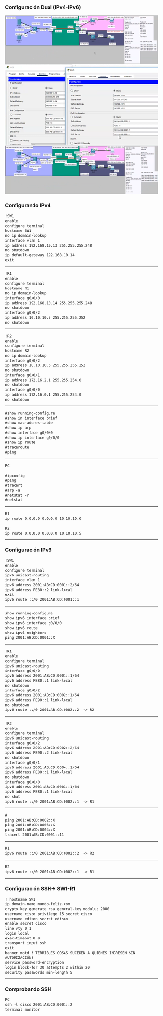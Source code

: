 ### Configuración Dual (IPv4-IPv6)
![Alt text](image.png)
![Alt text](image-1.png)
![Alt text](image-2.png)

### Configurando IPv4
    !SW1
    enable
    configure terminal
    hostname SW1
    no ip domain-lookup
    interface vlan 1
    ip address 192.168.10.13 255.255.255.248
    no shutdown
    ip default-gateway 192.168.10.14
    exit
---
    !R1
    enable
    configure terminal
    hostname R1
    no ip domain-lookup
    interface g0/0/0
    ip address 192.168.10.14 255.255.255.248
    no shutdown
    interface g0/0/2
    ip address 10.10.10.5 255.255.255.252
    no shutdown
-----------
    !R2
    enable
    configure terminal
    hostname R2
    no ip domain-lookup
    interface g0/0/2
    ip address 10.10.10.6 255.255.255.252
    no shutdown
    interface g0/0/1
    ip address 172.16.2.1 255.255.254.0
    no shutdown
    interface g0/0/0
    ip address 172.16.0.1 255.255.254.0
    no shutdown
---
    #show running-configure
    #show in interface brief
    #show mac-addres-table
    #show ip arp
    #show interface g0/0/0
    #show ip interface g0/0/0
    #show ip route 
    #traceroute
    #ping
---
    PC

    #ipconfig
    #ping 
    #tracert
    #arp -a
    #netstat -r 
    #netstat 
---
    R1
    ip route 0.0.0.0 0.0.0.0 10.10.10.6

    R2
    ip route 0.0.0.0 0.0.0.0 10.10.10.5
---
### Configuración IPv6
    !SW1
    enable
    configure terminal
    ipv6 unicast-routing
    interface vlan 1
    ipv6 address 2001:AB:CD:0001::2/64
    ipv6 address FE80::2 link-local
    exit
    ipv6 route ::/0 2001:AB:CD:0001::1
---
    show running-configure
    show ipv6 interface brief
    show ipv6 interface g0/0/0
    show ipv6 route 
    show ipv6 neighbors
    ping 2001:AB:CD:0001::X
---
    !R1
    enable
    configure terminal
    ipv6 unicast-routing
    interface g0/0/0
    ipv6 address 2001:AB:CD:0001::1/64
    ipv6 address FE80::1 link-local
    no shutdown
    interface g0/0/2
    ipv6 address 2001:AB:CD:0002::1/64
    ipv6 address FE90::1 link-local
    no shutdown
    ipv6 route ::/0 2001:AB:CD:0002::2  -> R2
---
    !R2
    enable
    configure terminal
    ipv6 unicast-routing
    interface g0/0/2
    ipv6 address 2001:AB:CD:0002::2/64
    ipv6 address FE90::2 link-local
    no shutdown
    interface g0/0/1
    ipv6 address 2001:AB:CD:0004::1/64
    ipv6 address FE80::1 link-local
    no shutdown
    interface g0/0/0
    ipv6 address 2001:AB:CD:0003::1/64
    ipv6 address FE80::1 link-local
    no shut
    ipv6 route ::/0 2001:AB:CD:0002::1  -> R1
---
    #
    ping 2001:AB:CD:0002::X
    ping 2001:AB:CD:0003::X
    ping 2001:AB:CD:0004::X
    tracert 2001:AB:CD:0001::11
---

    R1
    ipv6 route ::/0 2001:AB:CD:0002::2  -> R2
---
    R2
    ipv6 route ::/0 2001:AB:CD:0002::1  -> R1
---
### Configuración SSH-> SW1-R1
    ! hostname SW1
    ip domain-name mundo-feliz.com
    crypto key generate rsa general-key modulus 2000
    username cisco privilege 15 secret cisco
    username edison secret edison
    enable secret cisco
    line vty 0 1
    login local
    exec-timeout 0 0
    transport input ssh
    exit
    banner motd ! TERRIBLES COSAS SUCEDEN A QUIENES INGRESEN SIN AUTORIZACIÓN!
    service password-encryption
    login block-for 30 attempts 2 within 20
    security passwords min-length 5
---
### Comprobando SSH
    PC
    ssh -l cisco 2001:AB:CD:0001::2
    terminal monitor